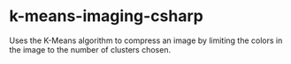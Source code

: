 # k-means-imaging-csharp

Uses the K-Means algorithm to compress an image by limiting the colors in the image to the number of clusters chosen.
